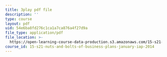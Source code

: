 ```yaml
---
title: 3play pdf file
description: ''
type: course
layout: pdf
uid: 54e6ba8fd276c1ca1a7ca876a4f27d9a
file_type: application/pdf
file_location: >-
  https://open-learning-course-data-production.s3.amazonaws.com/15-s21-nuts-and-bolts-of-business-plans-january-iap-2014/54e6ba8fd276c1ca1a7ca876a4f27d9a_b9Yyj3htBLE.pdf
course_id: 15-s21-nuts-and-bolts-of-business-plans-january-iap-2014
---
```

